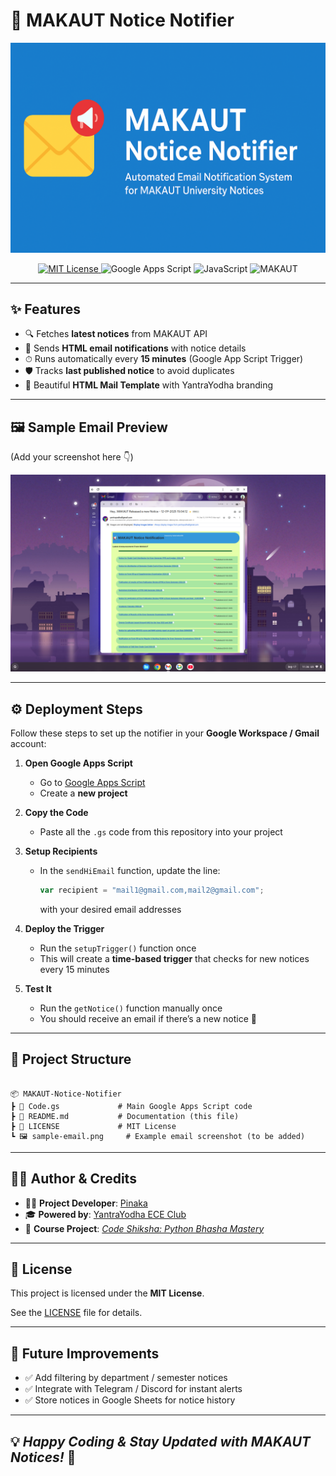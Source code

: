# 📢 MAKAUT Notice Notifier  

<p align="center">
  <img src="./cover.png" alt="MAKAUT Notice Notifier Banner" width="800"/>
</p>

<p align="center">
  <a href="LICENSE">
    <img src="https://img.shields.io/badge/License-MIT-green?style=for-the-badge" alt="MIT License"/>
  </a>
  <img src="https://img.shields.io/badge/Google%20Apps%20Script-4285F4?style=for-the-badge&logo=google&logoColor=white" alt="Google Apps Script"/>
  <img src="https://img.shields.io/badge/JavaScript-F7E017?style=for-the-badge&logo=javascript&logoColor=black" alt="JavaScript"/>
  <img src="https://img.shields.io/badge/MAKAUT-Notice%20Notifier-blue?style=for-the-badge" alt="MAKAUT"/>
</p>

---

## ✨ Features  

- 🔍 Fetches **latest notices** from MAKAUT API  
- 📧 Sends **HTML email notifications** with notice details  
- ⏱ Runs automatically every **15 minutes** (Google App Script Trigger)  
- 🛡 Tracks **last published notice** to avoid duplicates  
- 🎨 Beautiful **HTML Mail Template** with YantraYodha branding  

---

## 🖼 Sample Email Preview  

(Add your screenshot here 👇)  

![Sample Email Screenshot](image.png)  

---

## ⚙️ Deployment Steps  

Follow these steps to set up the notifier in your **Google Workspace / Gmail** account:  

1. **Open Google Apps Script**  
   - Go to [Google Apps Script](https://script.google.com/)  
   - Create a **new project**  

2. **Copy the Code**  
   - Paste all the `.gs` code from this repository into your project  

3. **Setup Recipients**  
   - In the `sendHiEmail` function, update the line:  
     ```js
     var recipient = "mail1@gmail.com,mail2@gmail.com";
     ```  
     with your desired email addresses  

4. **Deploy the Trigger**  
   - Run the `setupTrigger()` function once  
   - This will create a **time-based trigger** that checks for new notices every 15 minutes  

5. **Test It**  
   - Run the `getNotice()` function manually once  
   - You should receive an email if there’s a new notice 🎉  

---

## 📂 Project Structure  

````

📦 MAKAUT-Notice-Notifier
┣ 📜 Code.gs             # Main Google Apps Script code
┣ 📜 README.md           # Documentation (this file)
┣ 📜 LICENSE             # MIT License
┗ 🖼 sample-email.png     # Example email screenshot (to be added)

````

---

## 🧑‍💻 Author & Credits  

- 👨‍💻 **Project Developer**: [Pinaka](https://github.com/rax-2)  
- 🎓 **Powered by**: [YantraYodha ECE Club](https://yyaiem.github.io/yy/)  
- 📘 **Course Project**: [*Code Shiksha: Python Bhasha Mastery*](https://github.com/rax-2/Noob_to_Monstar_Python)  

---

## 📜 License  

This project is licensed under the **MIT License**.  

See the [LICENSE](LICENSE) file for details.  

---

## 🚀 Future Improvements  

- ✅ Add filtering by department / semester notices  
- ✅ Integrate with Telegram / Discord for instant alerts  
- ✅ Store notices in Google Sheets for notice history  

---

💡 *Happy Coding & Stay Updated with MAKAUT Notices!* 🎉  
----
